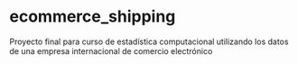 # ecommerce_shipping
Proyecto final para curso de estadística computacional utilizando los datos de una empresa internacional de comercio electrónico

